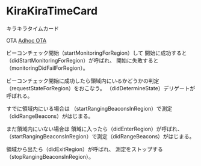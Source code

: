 # KiraKiraTimeCard
キラキラタイムカード

OTA
[Adhoc OTA](/doc/ota/iosota.plist)

ビーコンチェック開始（startMonitoringForRegion）して
開始に成功すると（didStartMonitoringForRegion）が呼ばれ、
開始に失敗すると（monitoringDidFailForRegion）。
 
ビーコンチェック開始に成功したら領域内にいるかどうかの判定（requestStateForRegion）をおこなう。
（didDetermineState）デリゲートが呼ばれる。
 
すでに領域内にいる場合は
（startRangingBeaconsInRegion）で測定（didRangeBeacons）がはじまる。
 
まだ領域内にいない場合は
領域に入ったら（didEnterRegion）が呼ばれ、
（startRangingBeaconsInRegion）で測定（didRangeBeacons）がはじまる。

領域から出たら（didExitRegion）が呼ばれ、
測定をストップする（stopRangingBeaconsInRegion）。

